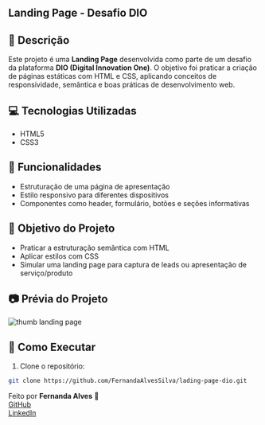 ## Landing Page - Desafio DIO

## 📌 Descrição  
Este projeto é uma **Landing Page** desenvolvida como parte de um desafio da plataforma **DIO (Digital Innovation One)**. O objetivo foi praticar a criação de páginas estáticas com HTML e CSS, aplicando conceitos de responsividade, semântica e boas práticas de desenvolvimento web.

## 💻 Tecnologias Utilizadas  
- HTML5  
- CSS3  

## 🧩 Funcionalidades  
- Estruturação de uma página de apresentação  
- Estilo responsivo para diferentes dispositivos  
- Componentes como header, formulário, botões e seções informativas

## 🎯 Objetivo do Projeto  
- Praticar a estruturação semântica com HTML  
- Aplicar estilos com CSS  
- Simular uma landing page para captura de leads ou apresentação de serviço/produto

## 📷 Prévia do Projeto  
![thumb landing page](https://github.com/user-attachments/assets/eee61518-0a6e-49ad-9a7a-e705cd7e2bdb)


## 🚀 Como Executar  
1. Clone o repositório:  
```bash
git clone https://github.com/FernandaAlvesSilva/lading-page-dio.git
```
Feito por **Fernanda Alves** 🚀  
[GitHub](https://github.com/FernandaAlvesSilva)  
[LinkedIn](https://www.linkedin.com/in/fernanda-alves-605a76242/)
